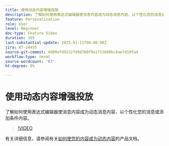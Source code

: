 ```yaml
---
title: 使用动态内容增强投放
description: 了解如何使用表达式编辑器使消息内容成为动态消息内容，以个性化您的消息或添加条件内容。
feature: Personalization
role: User
level: Beginner
doc-type: Feature Video
duration: 165
last-substantial-update: 2025-01-11T00:00:00Z
jira: KT-14455
source-git-commit: dd00efd92227d9d760f9a1f13b60bc8ae7d10fad
workflow-type: tm+mt
source-wordcount: '67'
ht-degree: 0%

---
```



# 使用动态内容增强投放

了解如何使用表达式编辑器使消息内容成为动态消息内容，以个性化您的消息或添加条件内容。

>[!VIDEO](https://video.tv.adobe.com/v/3425795/?learn=on&enablevpops)

有关详细信息，请参阅有关[如何使您的内容成为动态内容](https://experienceleague.adobe.com/en/docs/campaign-web/v8/content/dynamic-content/gs-personalization)的产品文档。
